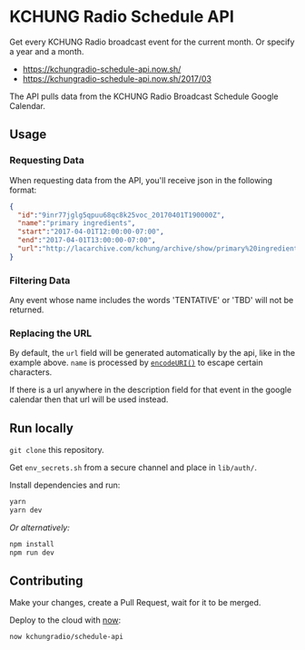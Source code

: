 # KCHUNG Radio Schedule API
Get every KCHUNG Radio broadcast event for the current month. Or specify a year and a month.

- https://kchungradio-schedule-api.now.sh/
- https://kchungradio-schedule-api.now.sh/2017/03

The API pulls data from the KCHUNG Radio Broadcast Schedule Google Calendar.

## Usage

### Requesting Data

When requesting data from the API, you'll receive json in the following format:

```json
{
  "id":"9inr77jglg5qpuu68qc8k25voc_20170401T190000Z",
  "name":"primary ingredients",
  "start":"2017-04-01T12:00:00-07:00",
  "end":"2017-04-01T13:00:00-07:00",
  "url":"http://lacarchive.com/kchung/archive/show/primary%20ingredients"
}
```

### Filtering Data

Any event whose name includes the words 'TENTATIVE' or 'TBD' will not be returned.

### Replacing the URL

By default, the `url` field will be generated automatically by the api, like in the example above. `name` is processed by [`encodeURI()`](https://developer.mozilla.org/en-US/docs/Web/JavaScript/Reference/Global_Objects/encodeURI) to escape certain characters.

If there is a url anywhere in the description field for that event in the google calendar then that url will be used instead.

## Run locally

`git clone` this repository.

Get `env_secrets.sh` from a secure channel and place in `lib/auth/`.

Install dependencies and run:
```bash
yarn
yarn dev
```
_Or alternatively:_
```bash
npm install
npm run dev
```

## Contributing

Make your changes, create a Pull Request, wait for it to be merged.

Deploy to the cloud with [now](https://zeit.co/now):
```bash
now kchungradio/schedule-api
```
